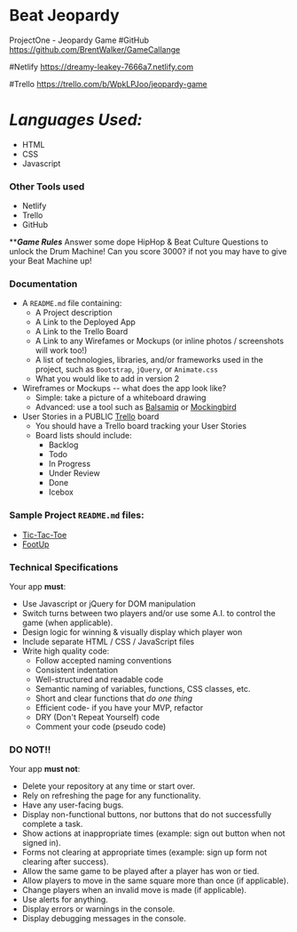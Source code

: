 # Beat Jeopardy
ProjectOne - Jeopardy Game
#GitHub https://github.com/BrentWalker/GameCallange

#Netlify https://dreamy-leakey-7666a7.netlify.com

#Trello https://trello.com/b/WpkLPJoo/jeopardy-game


#  *****Languages Used:*****
* HTML
* CSS
* Javascript

### Other Tools used
* Netlify
* Trello
* GitHub


*****Game Rules***
Answer some dope HipHop & Beat Culture Questions to unlock the Drum Machine!
Can you score 3000? if not you may have to give your Beat Machine up!



### Documentation
* A `README.md` file containing:
  - A Project description
  - A Link to the Deployed App
  - A Link to the Trello Board
  - A Link to any Wirefames or Mockups (or inline photos / screenshots will work too!)
  - A list of technologies, libraries, and/or frameworks used in the project, such as `Bootstrap`, `jQuery`, or `Animate.css`
  - What you would like to add in version 2
* Wireframes or Mockups -- what does the app look like?
  - Simple: take a picture of a whiteboard drawing
  - Advanced: use a tool such as [Balsamiq](https://balsamiq.com/) or [Mockingbird](https://gomockingbird.com/home)
* User Stories in a PUBLIC [Trello](https://trello.com/) board
  - You should have a Trello board tracking your User Stories
  - Board lists should include:
    * Backlog
    * Todo
    * In Progress
    * Under Review
    * Done
    * Icebox

### Sample Project `README.md` files:
* [Tic-Tac-Toe](https://github.com/iamsydsmith/tic-tac-toe)
* [FootUp](https://github.com/wschaeferiii/footup)

### Technical Specifications
Your app **must**:
* Use Javascript or jQuery for DOM manipulation
* Switch turns between two players and/or use some A.I. to control the game (when applicable).
* Design logic for winning & visually display which player won
* Include separate HTML / CSS / JavaScript files
* Write high quality code:
  - Follow accepted naming conventions
  - Consistent indentation
  - Well-structured and readable code
  - Semantic naming of variables, functions, CSS classes, etc.
  - Short and clear functions that _do one thing_
  - Efficient code- if you have your MVP, refactor
  - DRY (Don't Repeat Yourself) code
  - Comment your code (pseudo code)

### DO NOT!!
Your app **must not**:
* Delete your repository at any time or start over.
* Rely on refreshing the page for any functionality.
* Have any user-facing bugs.
* Display non-functional buttons, nor buttons that do not successfully complete a task.
* Show actions at inappropriate times (example: sign out button when not signed in).
* Forms not clearing at appropriate times (example: sign up form not clearing after success).
* Allow the same game to be played after a player has won or tied.
* Allow players to move in the same square more than once (if applicable).
* Change players when an invalid move is made (if applicable).
* Use alerts for anything.
* Display errors or warnings in the console.
* Display debugging messages in the console.
